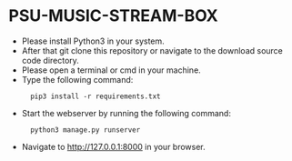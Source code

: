# PSU-MUSIC-STREAM-BOX

- Please install Python3 in your system.
- After that git clone this repository or navigate to the download source
code directory.
- Please open a terminal or cmd in your machine.
- Type the following command:
  ```shell
    pip3 install -r requirements.txt
    ```
- Start the webserver by running the following command:
  ```shell
    python3 manage.py runserver
    ``` 
- Navigate to http://127.0.0.1:8000 in your browser.